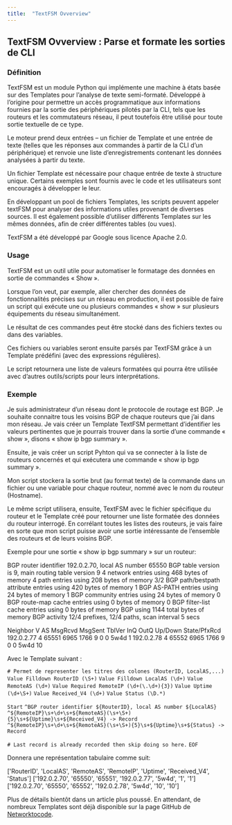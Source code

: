 ```yaml
---
title:  "TextFSM Ovverview"
---
```


## TextFSM Ovverview : Parse et formate les sorties de CLI

### Définition
TextFSM est un module Python qui implémente une machine à états basée sur des Templates pour l’analyse de texte semi-formaté. Développé à l’origine pour permettre un accès programmatique aux informations fournies par la sortie des périphériques pilotés par la CLI, tels que les routeurs et les commutateurs réseau, il peut toutefois être utilisé pour toute sortie textuelle de ce type.

Le moteur prend deux entrées – un fichier de Template et une entrée de texte (telles que les réponses aux commandes à partir de la CLI d’un périphérique) et renvoie une liste d’enregistrements contenant les données analysées à partir du texte.

Un fichier Template est nécessaire pour chaque entrée de texte à structure unique. Certains exemples sont fournis avec le code et les utilisateurs sont encouragés à développer le leur.

En développant un pool de fichiers Templates, les scripts peuvent appeler textFSM pour analyser des informations utiles provenant de diverses sources. Il est également possible d’utiliser différents Templates sur les mêmes données, afin de créer différentes tables (ou vues).

TextFSM a été développé par Google sous licence Apache 2.0.

### Usage
TextFSM est un outil utile pour automatiser le formatage des données en sortie de commandes « Show ».

Lorsque l’on veut, par exemple, aller chercher des données de fonctionnalités précises sur un réseau en production, il est possible de faire un script qui exécute une ou plusieurs commandes « show » sur plusieurs équipements du réseau simultanément.

Le résultat de ces commandes peut être stocké dans des fichiers textes ou dans des variables.

Ces fichiers ou variables seront ensuite parsés par TextFSM grâce à un Template prédéfini (avec des expressions régulières).

 Le script retournera une liste de valeurs formatées qui pourra être utilisée avec d’autres outils/scripts pour leurs interprétations.

### Exemple
Je suis administrateur d’un réseau dont le protocole de routage est BGP.
Je souhaite connaitre tous les voisins BGP de chaque routeurs que j’ai dans mon réseau.
Je vais créer un Template TextFSM permettant d’identifier les valeurs pertinentes que je pourrais trouver dans la sortie d’une commande « show », disons « show ip bgp summary ».

Ensuite, je vais créer un script Pyhton qui va se connecter à la liste de routeurs concernés et qui exécutera une commande « show ip bgp summary ».

Mon script stockera la sortie brut (au format texte) de la commande dans un fichier ou une variable pour chaque routeur, nommé avec le nom du routeur (Hostname).

Le même script utilisera, ensuite, TextFSM avec le fichier spécifique du routeur et le Template créé pour retourner une liste formatée des données du routeur interrogé.
En corrélant toutes les listes des routeurs, je vais faire en sorte que mon script puisse avoir une sortie intéressante de l’ensemble des routeurs et de leurs voisins BGP.

Exemple pour une sortie « show ip bgp summary » sur un routeur:

BGP router identifier 192.0.2.70, local AS number 65550
BGP table version is 9, main routing table version 9
4 network entries using 468 bytes of memory
4 path entries using 208 bytes of memory
3/2 BGP path/bestpath attribute entries using 420 bytes of memory
1 BGP AS-PATH entries using 24 bytes of memory
1 BGP community entries using 24 bytes of memory
0 BGP route-map cache entries using 0 bytes of memory
0 BGP filter-list cache entries using 0 bytes of memory
BGP using 1144 total bytes of memory
BGP activity 12/4 prefixes, 12/4 paths, scan interval 5 secs

Neighbor        V    AS MsgRcvd MsgSent   TblVer  InQ OutQ Up/Down  State/PfxRcd
192.0.2.77      4 65551    6965    1766        9    0    0  5w4d           1
192.0.2.78      4 65552    6965    1766        9    0    0  5w4d          10

Avec le Template suivant :

`# Permet de representer les titres des colones (RouterID, LocalAS,...)`
`Value Filldown RouterID (\S+)`
`Value Filldown LocalAS (\d+)`
`Value RemoteAS (\d+)`
`Value Required RemoteIP (\d+(\.\d+){3})`
`Value Uptime (\d+\S+)`
`Value Received_V4 (\d+)`
`Value Status (\D.*)`

`Start`
  `^BGP router identifier ${RouterID}, local AS number ${LocalAS}`
  `^${RemoteIP}\s+\d+\s+${RemoteAS}(\s+\S+){5}\s+${Uptime}\s+${Received_V4} -> Record`
  `^${RemoteIP}\s+\d+\s+${RemoteAS}(\s+\S+){5}\s+${Uptime}\s+${Status} -> Record`

`# Last record is already recorded then skip doing so here.`
`EOF`

Donnera une représentation tabulaire comme suit:

['RouterID', 'LocalAS', 'RemoteAS', 'RemoteIP', 'Uptime', 'Received_V4', 'Status']
['192.0.2.70', '65550', '65551', '192.0.2.77', '5w4d', '1', '1']
['192.0.2.70', '65550', '65552', '192.0.2.78', '5w4d', '10', '10']

Plus de détails bientôt dans un article plus poussé. En attendant, de nombreux Templates sont déjà disponible sur la page GitHub de [Networktocode](https://github.com/networktocode/ntc-templates/tree/master/ntc_templates/templates).
